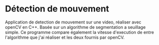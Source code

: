 # Détection de mouvement

Application de detection de mouvement sur une video, réaliser avec openCV en C++. Basée sur un algorithme de segmentation a seuillage simple. 
Ce programme compare également la vitesse d'execution de entre l'algorithme que j'ai réaliser et les deux fournis par openCV.
